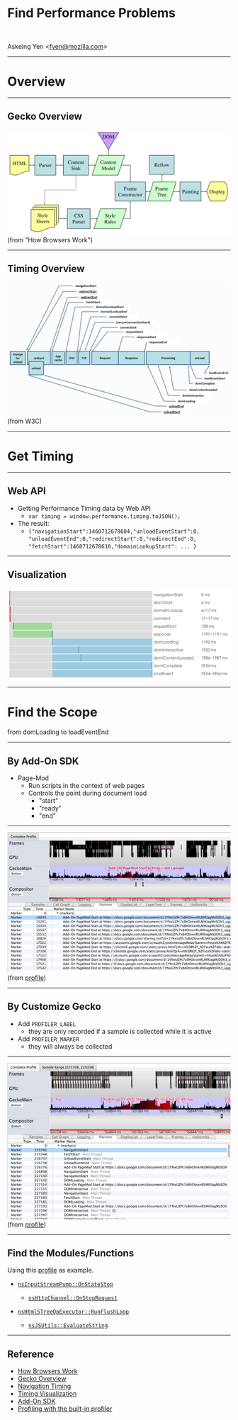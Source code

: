 # Find Performance Problems

<br/>

Askeing Yen &lt;fyen@mozilla.com&gt;

----

# Overview

----

## Gecko Overview

![gecko-overview](./img/gecko-overview.png)
(from "How Browsers Work")

----

## Timing Overview

![timing-overview](./img/timing-overview.png)
(from W3C)

----

# Get Timing

----

## Web API

* Getting Performance Timing data by Web API
    * `var timing = window.performance.timing.toJSON();`
* The result:
    * `{"navigationStart":1460712678604,"unloadEventStart":0,
      "unloadEventEnd":0,"redirectStart":0,"redirectEnd":0,
      "fetchStart":1460712678610,"domainLookupStart":
       ... }`

----

## Visualization

![timing-chart](./img/timing-chart.png)

----

# Find the Scope

from domLoading to loadEventEnd

----

## By Add-On SDK

* Page-Mod
    * Run scripts in the context of web pages
    * Controls the point during document load
        * "start"
        * "ready" 
        * "end"

----

![profiler-addon](./img/profiler-addon-start-end.png)
(from [profile](https://cleopatra.io/#report=f78ac305c786a22f525b9558ca5360f085f45ff4))


----

## By Customize Gecko

* Add `PROFILER_LABEL`
    * they are only recorded if a sample is collected while it is active
* Add `PROFILER_MARKER`
    * they will always be collected


----

![custom-gecko](./img/custom-gecko.png)
(from [profile](https://cleopatra.io/#report=40a1eeceab5d53575fd1254444b5da29549de3a7&filter=%5B%7B%22type%22%3A%22RangeSampleFilter%22,%22start%22%3A225708,%22end%22%3A229337%7D%5D&selection=0,1,260))

----

## Find the Modules/Functions

Using this [profile](https://cleopatra.io/#report=40a1eeceab5d53575fd1254444b5da29549de3a7&filter=%5B%7B%22type%22%3A%22RangeSampleFilter%22,%22start%22%3A225708,%22end%22%3A229337%7D%5D&selection=0,1,260) as example.

* [`nsInputStreamPump::OnStateStop`](https://dxr.mozilla.org/mozilla-central/source/netwerk/base/nsInputStreamPump.cpp#670)
    * [`nsHttpChannel::OnStopRequest`](https://dxr.mozilla.org/mozilla-central/source/netwerk/protocol/http/nsHttpChannel.cpp#5979)

* [`nsHtml5TreeOpExecutor::RunFlushLoop`](https://dxr.mozilla.org/mozilla-central/source/parser/html/nsHtml5TreeOpExecutor.cpp#344)
    * [`nsJSUtils::EvaluateString`](https://dxr.mozilla.org/mozilla-central/source/dom/base/nsJSUtils.cpp#129)

----

## Reference

* [How Browsers Work](http://www.html5rocks.com/en/tutorials/internals/howbrowserswork/)
* [Gecko Overview](https://wiki.mozilla.org/Gecko:Overview)
* [Navigation Timing](https://www.w3.org/TR/navigation-timing/)
* [Timing Visualization](http://askeing.github.io/D3_performance_chart/)
* [Add-On SDK](https://developer.mozilla.org/en-US/Add-ons/SDK)
* [Profiling with the built-in profiler](https://developer.mozilla.org/en-US/docs/Mozilla/Performance/Profiling_with_the_Built-in_Profiler)
